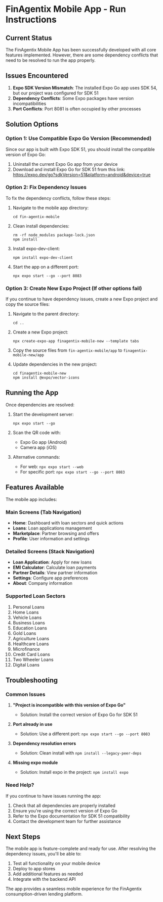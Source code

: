 # FinAgentix Mobile App - Run Instructions

## Current Status

The FinAgentix Mobile App has been successfully developed with all core features implemented. However, there are some dependency conflicts that need to be resolved to run the app properly.

## Issues Encountered

1. **Expo SDK Version Mismatch**: The installed Expo Go app uses SDK 54, but our project was configured for SDK 51
2. **Dependency Conflicts**: Some Expo packages have version incompatibilities
3. **Port Conflicts**: Port 8081 is often occupied by other processes

## Solution Options

### Option 1: Use Compatible Expo Go Version (Recommended)

Since our app is built with Expo SDK 51, you should install the compatible version of Expo Go:

1. Uninstall the current Expo Go app from your device
2. Download and install Expo Go for SDK 51 from this link:
   https://expo.dev/go?sdkVersion=51&platform=android&device=true

### Option 2: Fix Dependency Issues

To fix the dependency conflicts, follow these steps:

1. Navigate to the mobile app directory:
   ```
   cd fin-agentix-mobile
   ```

2. Clean install dependencies:
   ```
   rm -rf node_modules package-lock.json
   npm install
   ```

3. Install expo-dev-client:
   ```
   npm install expo-dev-client
   ```

4. Start the app on a different port:
   ```
   npx expo start --go --port 8083
   ```

### Option 3: Create New Expo Project (If other options fail)

If you continue to have dependency issues, create a new Expo project and copy the source files:

1. Navigate to the parent directory:
   ```
   cd ..
   ```

2. Create a new Expo project:
   ```
   npx create-expo-app finagentix-mobile-new --template tabs
   ```

3. Copy the source files from `fin-agentix-mobile/app` to `finagentix-mobile-new/app`

4. Update dependencies in the new project:
   ```
   cd finagentix-mobile-new
   npm install @expo/vector-icons
   ```

## Running the App

Once dependencies are resolved:

1. Start the development server:
   ```
   npx expo start --go
   ```

2. Scan the QR code with:
   - Expo Go app (Android)
   - Camera app (iOS)

3. Alternative commands:
   - For web: `npx expo start --web`
   - For specific port: `npx expo start --go --port 8083`

## Features Available

The mobile app includes:

### Main Screens (Tab Navigation)
- **Home**: Dashboard with loan sectors and quick actions
- **Loans**: Loan applications management
- **Marketplace**: Partner browsing and offers
- **Profile**: User information and settings

### Detailed Screens (Stack Navigation)
- **Loan Application**: Apply for new loans
- **EMI Calculator**: Calculate loan payments
- **Partner Details**: View partner information
- **Settings**: Configure app preferences
- **About**: Company information

### Supported Loan Sectors
1. Personal Loans
2. Home Loans
3. Vehicle Loans
4. Business Loans
5. Education Loans
6. Gold Loans
7. Agriculture Loans
8. Healthcare Loans
9. Microfinance
10. Credit Card Loans
11. Two Wheeler Loans
12. Digital Loans

## Troubleshooting

### Common Issues

1. **"Project is incompatible with this version of Expo Go"**
   - Solution: Install the correct version of Expo Go for SDK 51

2. **Port already in use**
   - Solution: Use a different port: `npx expo start --go --port 8083`

3. **Dependency resolution errors**
   - Solution: Clean install with `npm install --legacy-peer-deps`

4. **Missing expo module**
   - Solution: Install expo in the project: `npm install expo`

### Need Help?

If you continue to have issues running the app:

1. Check that all dependencies are properly installed
2. Ensure you're using the correct version of Expo Go
3. Refer to the Expo documentation for SDK 51 compatibility
4. Contact the development team for further assistance

## Next Steps

The mobile app is feature-complete and ready for use. After resolving the dependency issues, you'll be able to:

1. Test all functionality on your mobile device
2. Deploy to app stores
3. Add additional features as needed
4. Integrate with the backend API

The app provides a seamless mobile experience for the FinAgentix consumption-driven lending platform.
